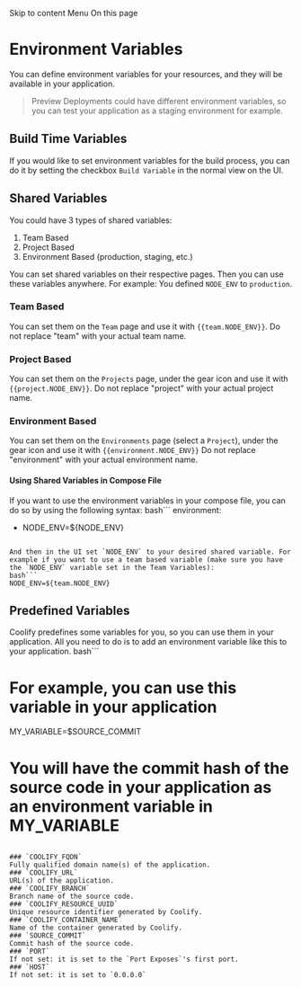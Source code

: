 Skip to content
Menu
On this page
# Environment Variables ​
You can define environment variables for your resources, and they will be available in your application.
> Preview Deployments could have different environment variables, so you can test your application as a staging environment for example.
## Build Time Variables ​
If you would like to set environment variables for the build process, you can do it by setting the checkbox `Build Variable` in the normal view on the UI.
## Shared Variables ​
You could have 3 types of shared variables:
  1. Team Based
  2. Project Based
  3. Environment Based (production, staging, etc.)


You can set shared variables on their respective pages.
Then you can use these variables anywhere. For example: You defined `NODE_ENV` to `production`.
### Team Based ​
You can set them on the `Team` page and use it with `{{team.NODE_ENV}}`. Do not replace "team" with your actual team name.
### Project Based ​
You can set them on the `Projects` page, under the gear icon and use it with `{{project.NODE_ENV}}`. Do not replace "project" with your actual project name.
### Environment Based ​
You can set them on the `Environments` page (select a `Project`), under the gear icon and use it with `{{environment.NODE_ENV}}` Do not replace "environment" with your actual environment name.
#### Using Shared Variables in Compose File ​
If you want to use the environment variables in your compose file, you can do so by using the following syntax:
bash```
environment:
 - NODE_ENV=${NODE_ENV}
```

And then in the UI set `NODE_ENV` to your desired shared variable. For example if you want to use a team based variable (make sure you have the `NODE_ENV` variable set in the Team Variables):
bash```
NODE_ENV=${team.NODE_ENV}
```

## Predefined Variables ​
Coolify predefines some variables for you, so you can use them in your application. All you need to do is to add an environment variable like this to your application.
bash```
# For example, you can use this variable in your application
MY_VARIABLE=$SOURCE_COMMIT
# You will have the commit hash of the source code in your application as an environment variable in MY_VARIABLE
```

### `COOLIFY_FQDN` ​
Fully qualified domain name(s) of the application.
### `COOLIFY_URL` ​
URL(s) of the application.
### `COOLIFY_BRANCH` ​
Branch name of the source code.
### `COOLIFY_RESOURCE_UUID` ​
Unique resource identifier generated by Coolify.
### `COOLIFY_CONTAINER_NAME` ​
Name of the container generated by Coolify.
### `SOURCE_COMMIT` ​
Commit hash of the source code.
### `PORT` ​
If not set: it is set to the `Port Exposes`'s first port.
### `HOST` ​
If not set: it is set to `0.0.0.0`
